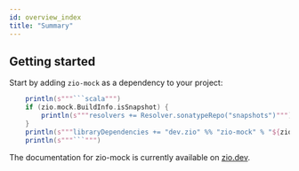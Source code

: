 ```yaml
---
id: overview_index
title: "Summary"
---
```


## Getting started

Start by adding `zio-mock` as a dependency to your project:
  
```scala mdoc:passthrough
    println(s"""```scala""")
    if (zio.mock.BuildInfo.isSnapshot) {
        println(s"""resolvers += Resolver.sonatypeRepo("snapshots")""")
    }
    println(s"""libraryDependencies += "dev.zio" %% "zio-mock" % "${zio.mock.BuildInfo.version}"""")
    println(s"""```""")
```

The documentation for zio-mock is currently available on [zio.dev](https://zio.dev/ecosystem/officials/zio-mock).


